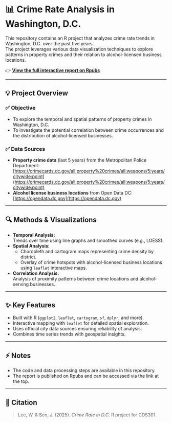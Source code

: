 # 📊 Crime Rate Analysis in Washington, D.C.

This repository contains an R project that analyzes crime rate trends in Washington, D.C. over the past five years.  
The project leverages various data visualization techniques to explore patterns in property crimes and their relation to alcohol-licensed business locations.

👉 **[View the full interactive report on Rpubs](https://rpubs.com/Manta/1322691)**

---

## 💡 Project Overview

### ✅ Objective
- To explore the temporal and spatial patterns of property crimes in Washington, D.C.
- To investigate the potential correlation between crime occurrences and the distribution of alcohol-licensed businesses.

### ✅ Data Sources
- **Property crime data** (last 5 years) from the Metropolitan Police Department:  
  [https://crimecards.dc.gov/all:property%20crimes/all:weapons/5:years/citywide:point](https://crimecards.dc.gov/all:property%20crimes/all:weapons/5:years/citywide:point)
- **Alcohol license business locations** from Open Data DC:  
  [https://opendata.dc.gov](https://opendata.dc.gov)

---

## 🔍 Methods & Visualizations

- **Temporal Analysis:**  
  Trends over time using line graphs and smoothed curves (e.g., LOESS).  
- **Spatial Analysis:**  
  - Choropleth and cartogram maps representing crime density by district.
  - Overlay of crime hotspots with alcohol-licensed business locations using `leaflet` interactive maps.
- **Correlation Analysis:**  
  Analysis of proximity patterns between crime locations and alcohol-serving businesses.

---

## ✨ Key Features

- Built with R (`ggplot2`, `leaflet`, `cartogram`, `sf`, `dplyr`, and more).
- Interactive mapping with `leaflet` for detailed spatial exploration.
- Uses official city data sources ensuring reliability of analysis.
- Combines time series trends with geospatial insights.

---

## ⚡ Notes

- The code and data processing steps are available in this repository.
- The report is published on Rpubs and can be accessed via the link at the top.

---

## 📎 Citation

> Lee, W. & Seo, J. (2025). *Crime Rate in D.C.* R project for CDS301.
